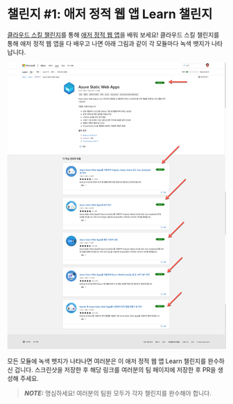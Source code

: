 # 챌린지 #1: 애저 정적 웹 앱 Learn 챌린지 #

[클라우드 스킬 챌린지][csc]를 통해 [애저 정적 웹 앱][aswa]을 배워 보세요! 클라우드 스킬 챌린지를 통해 애저 정적 웹 앱을 다 배우고 나면 아래 그림과 같이 각 모듈마다 녹색 뱃지가 나타납니다.

![애저 정적 웹 앱 챌린지 종료 화면 예시](./challenge-aswa.png)

모든 모듈에 녹색 뱃지가 나타나면 여러분은 이 애저 정적 웹 앱 Learn 챌린지를 완수하신 겁니다. 스크린샷을 저장한 후 해당 링크를 여러분의 팀 페이지에 저장한 후 PR을 생성해 주세요.

> ***NOTE:*** 명심하세요! 여러분의 팀원 모두가 각자 챌린지를 완수해야 합니다.

[aswa]: https://aka.ms/hackalearn/aswa/intro
[csc]: https://aka.ms/hackalearn/csc

